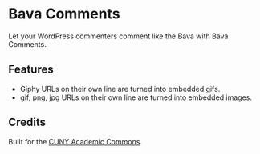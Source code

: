 # Bava Comments

Let your WordPress commenters comment like the Bava with Bava Comments.

## Features

- Giphy URLs on their own line are turned into embedded gifs.
- gif, png, jpg URLs on their own line are turned into embedded images.

## Credits

Built for the [CUNY Academic Commons](https://commons.gc.cuny.edu).
